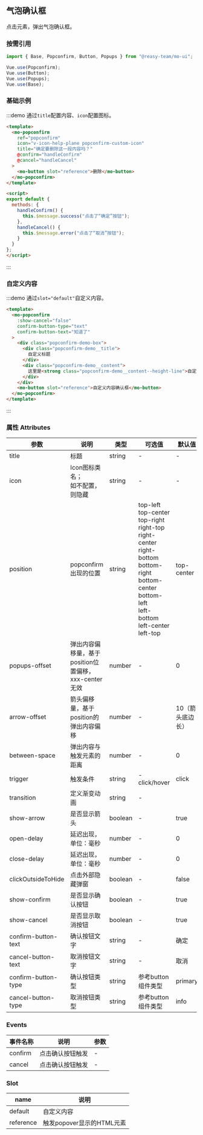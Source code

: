 ## 气泡确认框

点击元素，弹出气泡确认框。

### 按需引用

```js
import { Base, Popconfirm, Button, Popups } from "@reasy-team/mo-ui";

Vue.use(Popconfirm);
Vue.use(Button);
Vue.use(Popups);
Vue.use(Base);
```

### 基础示例

:::demo 通过`title`配置内容、`icon`配置图标。

```html
<template>
  <mo-popconfirm
    ref="popconfirm"
    icon="v-icon-help-plane popconfirm-custom-icon"
    title="确定要删除这一段内容吗？"
    @confirm="handleConfirm"
    @cancel="handleCancel"
  >
    <mo-button slot="reference">删除</mo-button>
  </mo-popconfirm>
</template>

<script>
export default {
  methods: {
    handleConfirm() {
      this.$message.success("点击了“确定”按钮");
    },
    handleCancel() {
      this.$message.error("点击了“取消”按钮");
    }
  }
};
</script>
```

:::


### 自定义内容

:::demo 通过`slot="default"`自定义内容。

```html
<template>
  <mo-popconfirm
    :show-cancel="false"
    confirm-button-type="text"
    confirm-button-text="知道了"
  >
    <div class="popconfirm-demo-box">
      <div class="popconfirm-demo__title">
        自定义标题
      </div>
      <div class="popconfirm-demo__content">
        这里是<strong class="popconfirm-demo__content--height-line">自定义自定义自定义自定义</strong>内容
      </div>
    </div>
    <mo-button slot="reference">自定义内容确认框</mo-button>
  </mo-popconfirm>
</template>
```

:::




### 属性 Attributes

| 参数                | 说明                                                 | 类型    | 可选值                                                                                                                                                                                  | 默认值           |
| ------------------- | ---------------------------------------------------- | ------- | --------------------------------------------------------------------------------------------------------------------------------------------------------------------------------------- | ---------------- |
| title               | 标题                                                 | string  | -                                                                                                                                                                                       | -                |
| icon                | Icon图标类名；<br /> 如不配置，则隐藏                | string  | -                                                                                                                                                                                       | -                |
| position            | popconfirm出现的位置                                 | string  | top-left<br/>top-center<br/> top-right<br/>right-top<br/>right-center<br/>right-bottom<br/>bottom-right<br/> bottom-center<br/>bottom-left<br/>left-bottom<br/>left-center<br/>left-top | top-center       |
| popups-offset       | 弹出内容偏移量，基于position位置偏移，xxx-center无效 | number  | -                                                                                                                                                                                       | 0                |
| arrow-offset        | 箭头偏移量，基于position的弹出内容偏移               | number  | -                                                                                                                                                                                       | 10（箭头底边长） |
| between-space       | 弹出内容与触发元素的距离                             | number  | -                                                                                                                                                                                       | 0                |
| trigger             | 触发条件                                             | string  | -                                                                                                                        click/hover                                                    | click            |
| transition          | 定义渐变动画                                         | string  | -                                                                                                                                                                                       |                  |
| show-arrow          | 是否显示箭头                                         | boolean | -                                                                                                                                                                                       | true             |
| open-delay          | 延迟出现，单位：毫秒                                 | number  | -                                                                                                                                                                                       | 0                |
| close-delay         | 延迟出现，单位：毫秒                                 | number  | -                                                                                                                                                                                       | 0                |
| clickOutsideToHide  | 点击外部隐藏弹窗                                     | boolean | -                                                                                                                                                                                       | false            |
| show-confirm        | 是否显示确认按钮                                     | boolean | -                                                                                                                                                                                       | true             |
| show-cancel         | 是否显示取消按钮                                     | boolean | -                                                                                                                                                                                       | true             |
| confirm-button-text | 确认按钮文字                                         | string  | -                                                                                                                                                                                       | 确定             |
| cancel-button-text  | 取消按钮文字                                         | string  | -                                                                                                                                                                                       | 取消             |
| confirm-button-type | 确认按钮类型                                         | string  | 参考button组件类型                                                                                                                                                                      | primary          |
| cancel-button-type  | 取消按钮类型                                         | string  | 参考button组件类型                                                                                                                                                                      | info             |

### Events

| 事件名称 | 说明             | 参数 |
| -------- | ---------------- | ---- |
| confirm  | 点击确认按钮触发 | -    |
| cancel   | 点击确认按钮触发 | -    |


### Slot

| name      | 说明                      |
| --------- | ------------------------- |
| default   | 自定义内容                |
| reference | 触发popover显示的HTML元素 |